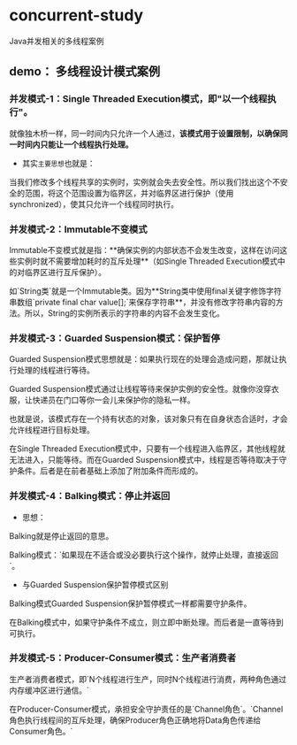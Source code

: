 # concurrent-study
Java并发相关的多线程案例

## demo： 多线程设计模式案例
### 并发模式-1：Single Threaded Execution模式，即"以一个线程执行"。
就像独木桥一样，同一时间内只允许一个人通过，**该模式用于设置限制，以确保同一时间内只能让一个线程执行处理。**
- 其实`主要思想`也就是：
<p> 当我们修改多个线程共享的实例时，实例就会失去安全性。所以我们找出这个不安全的范围，将这个范围设置为临界区，并对临界区进行保护（使用synchronized），使其只允许一个线程同时执行。

### 并发模式-2：Immutable不变模式
<p> Immutable不变模式就是指：**确保实例的内部状态不会发生改变，这样在访问这些实例时就不需要增加耗时的互斥处理**（如Single Threaded Execution模式中的对临界区进行互斥保护）。
<p> 如`String类`就是一个Immutable类。因为**String类中使用final关键字修饰字符串数组`private final char value[];`来保存字符串**，并没有修改字符串内容的方法。所以，String的实例所表示的字符串的内容不会发生变化。

### 并发模式-3：Guarded Suspension模式：保护暂停
<p> Guarded Suspension模式思想就是：如果执行现在的处理会造成问题，那就让执行处理的线程进行等待。
<p> Guarded Suspension模式通过让线程等待来保护实例的安全性。就像你没穿衣服，让快递员在门口等你一会儿来保护你的隐私一样。
<p> 也就是说，该模式存在一个持有状态的对象，该对象只有在自身状态合适时，才会允许线程进行目标处理。
<p> 在Single Threaded Execution模式中，只要有一个线程进入临界区，其他线程就无法进入，只能等待。而在Guarded Suspension模式中，线程是否等待取决于守护条件。后者是在前者基础上添加了附加条件而形成的。


### 并发模式-4：Balking模式：停止并返回
- 思想：
<p> Balking就是停止返回的意思。
<p> Balking模式：`如果现在不适合或没必要执行这个操作，就停止处理，直接返回`。

- 与Guarded Suspension保护暂停模式区别
<p> Balking模式Guarded Suspension保护暂停模式一样都需要守护条件。
<p> 在Balking模式中，如果守护条件不成立，则立即中断处理。而后者是一直等待到可执行。

### 并发模式-5：Producer-Consumer模式：生产者消费者
<p> 生产者消费者模式，即`N个线程进行生产，同时N个线程进行消费，两种角色通过内存缓冲区进行通信。`
<p> 在Producer-Consumer模式，承担安全守护责任的是`Channel角色`。`Channel角色执行线程间的互斥处理，确保Producer角色正确地将Data角色传递给Consumer角色。`



